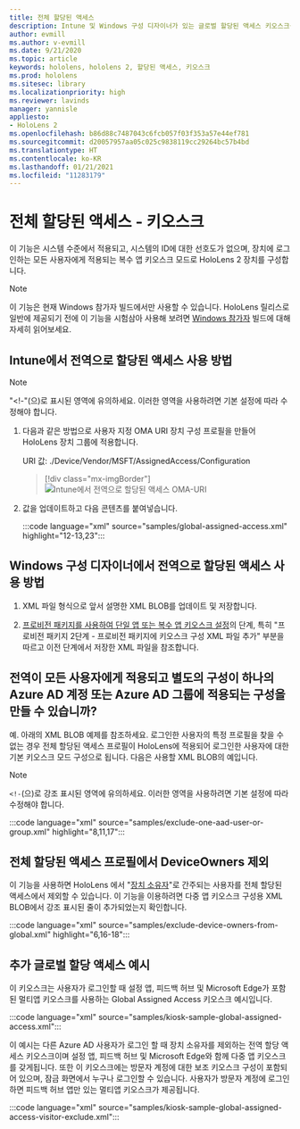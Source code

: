 ```yaml
---
title: 전체 할당된 액세스
description: Intune 및 Windows 구성 디자이너가 있는 글로벌 할당된 액세스 키오스크를 위한 OMA-URI 사용 방법을 안내합니다.
author: evmill
ms.author: v-evmill
ms.date: 9/21/2020
ms.topic: article
keywords: hololens, hololens 2, 할당된 액세스, 키오스크
ms.prod: hololens
ms.sitesec: library
ms.localizationpriority: high
ms.reviewer: lavinds
manager: yannisle
appliesto:
- HoloLens 2
ms.openlocfilehash: b86d88c7487043c6fcb057f03f353a57e44ef781
ms.sourcegitcommit: d20057957aa05c025c9838119cc29264bc57b4bd
ms.translationtype: HT
ms.contentlocale: ko-KR
ms.lasthandoff: 01/21/2021
ms.locfileid: "11283179"
---
```

# 전체 할당된 액세스 - 키오스크

이 기능은 시스템 수준에서 적용되고, 시스템의 ID에 대한 선호도가 없으며, 장치에 로그인하는 모든 사용자에게 적용되는 복수 앱 키오스크 모드로 HoloLens 2 장치를 구성합니다.

> [!NOTE]
> 이 기능은 현재 Windows 참가자 빌드에서만 사용할 수 있습니다. HoloLens 릴리스로 일반에 제공되기 전에 이 기능을 시험삼아 사용해 보려면 [Windows 참가자](hololens-insider.md) 빌드에 대해 자세히 읽어보세요.

## Intune에서 전역으로 할당된 액세스 사용 방법

> [!NOTE]
> "<!-"(으)로 표시된 영역에 유의하세요. 이러한 영역을 사용하려면 기본 설정에 따라 수정해야 합니다.

1. 다음과 같은 방법으로 사용자 지정 OMA URI 장치 구성 프로필을 만들어 HoloLens 장치 그룹에 적용합니다.

    URI 값: ./Device/Vendor/MSFT/AssignedAccess/Configuration

    > [!div class="mx-imgBorder"]
    > ![Intune에서 전역으로 할당된 액세스 OMA-URI](images/global-assigned-access-omauri.png)

2. 값을 업데이트하고 다음 콘텐츠를 붙여넣습니다.

    :::code language="xml" source="samples/global-assigned-access.xml" highlight="12-13,23":::

## Windows 구성 디자이너에서 전역으로 할당된 액세스 사용 방법

1. XML 파일 형식으로 앞서 설명한 XML BLOB를 업데이트 및 저장합니다. 

2. [프로비전 패키지를 사용하여 단일 앱 또는 복수 앱 키오스크 설정](https://docs.microsoft.com/hololens/hololens-kiosk#use-a-provisioning-package-to-set-up-a-single-app-or-multi-app-kiosk)의 단계, 특히 "프로비전 패키지 2단계 - 프로비전 패키지에 키오스크 구성 XML 파일 추가" 부분을 따르고 이전 단계에서 저장한 XML 파일을 참조합니다.

## 전역이 모든 사용자에게 적용되고 별도의 구성이 하나의 Azure AD 계정 또는 Azure AD 그룹에 적용되는 구성을 만들 수 있습니까? 

예. 아래의 XML BLOB 예제를 참조하세요. 로그인한 사용자의 특정 프로필을 찾을 수 없는 경우 전체 할당된 액세스 프로필이 HoloLens에 적용되어 로그인한 사용자에 대한 기본 키오스크 모드 구성으로 됩니다.
다음은 사용할 XML BLOB의 예입니다.

> [!NOTE]
> `<!-`(으)로 강조 표시된 영역에 유의하세요. 이러한 영역을 사용하려면 기본 설정에 따라 수정해야 합니다.

 :::code language="xml" source="samples/exclude-one-aad-user-or-group.xml" highlight="8,11,17":::

## 전체 할당된 액세스 프로필에서 DeviceOwners 제외

이 기능을 사용하면 HoloLens 에서 "[장치 소유자](security-adminless-os.md)"로 간주되는 사용자를 전체 할당된 액세스에서 제외할 수 있습니다. 이 기능을 이용하려면 다중 앱 키오스크 구성용 XML BLOB에서 강조 표시된 줄이 추가되었는지 확인합니다.

 :::code language="xml" source="samples/exclude-device-owners-from-global.xml" highlight="6,16-18":::

## 추가 글로벌 할당 액세스 예시

이 키오스크는 사용자가 로그인할 때 설정 앱, 피드백 허브 및 Microsoft Edge가 포함된 멀티앱 키오스크를 사용하는 Global Assigned Access 키오스크 예시입니다.

:::code language="xml" source="samples/kiosk-sample-global-assigned-access.xml":::

이 예시는 다른 Azure AD 사용자가 로그인 할 때 장치 소유자를 제외하는 전역 할당 액세스 키오스크이며 설정 앱, 피드백 허브 및 Microsoft Edge와 함께 다중 앱 키오스크를 갖게됩니다. 또한 이 키오스크에는 방문자 계정에 대한 보조 키오스크 구성이 포함되어 있으며, 잠금 화면에서 누구나 로그인할 수 있습니다. 사용자가 방문자 계정에 로그인하면 피드백 허브 앱만 있는 멀티앱 키오스크가 제공됩니다.

:::code language="xml" source="samples/kiosk-sample-global-assigned-access-visitor-exclude.xml":::
